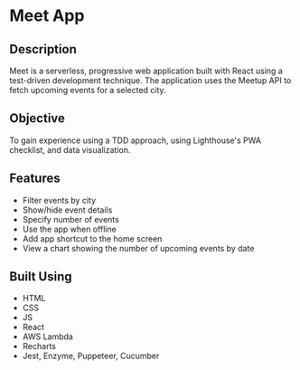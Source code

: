 # Meet App

## Description
Meet is a serverless, progressive web application built with React using a test-driven
development technique. The application uses the Meetup API to fetch upcoming events
for a selected city.

## Objective
To gain experience using a TDD approach, using Lighthouse's PWA checklist, and data visualization.

## Features
<ul>
<li>Filter events by city</li>
<li>Show/hide event details</li>
<li>Specify number of events</li>
<li>Use the app when offline</li>
<li>Add app shortcut to the home screen</li>
<li>View a chart showing the number of upcoming events by date</li>
</ul>

## Built Using
- HTML
- CSS
- JS
- React
- AWS Lambda
- Recharts
- Jest, Enzyme, Puppeteer, Cucumber
